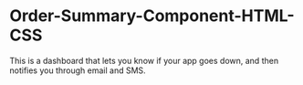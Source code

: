 # Order-Summary-Component-HTML-CSS
This is a dashboard that lets you know if your app goes down, and then notifies you through email and SMS.
